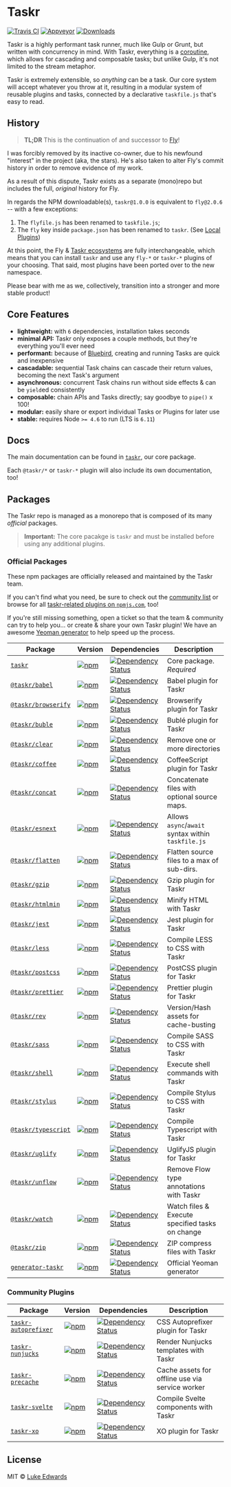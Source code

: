 # Taskr

[![Travis CI](https://img.shields.io/travis/lukeed/taskr.svg)](https://travis-ci.org/lukeed/taskr)
[![Appveyor](https://ci.appveyor.com/api/projects/status/jjw7gor0edirylu5/branch/master?svg=true)](https://ci.appveyor.com/project/lukeed/taskr/branch/master)
[![Downloads](https://img.shields.io/npm/dm/taskr.svg)](https://npmjs.org/package/taskr)

Taskr is a highly performant task runner, much like Gulp or Grunt, but written with concurrency in mind. With Taskr, everything is a [coroutine](https://medium.com/@tjholowaychuk/callbacks-vs-coroutines-174f1fe66127#.vpryf5tyb), which allows for cascading and composable tasks; but unlike Gulp, it's not limited to the stream metaphor.

Taskr is extremely extensible, so _anything_ can be a task. Our core system will accept whatever you throw at it, resulting in a modular system of reusable plugins and tasks, connected by a declarative `taskfile.js` that's easy to read.

## History

> **TL;DR** This is the continuation of and successor to [Fly](https://github.com/flyjs/fly)!

I was forcibly removed by its inactive co-owner, due to his newfound "interest" in the project (aka, the stars). He's also taken to alter Fly's commit history in order to remove evidence of my work.

As a result of this dispute, Taskr exists as a separate (mono)repo but includes the full, _original_ history for Fly.

In regards the NPM downloadable(s), `taskr@1.0.0` is equivalent to `fly@2.0.6` -- with a few exceptions:

1. The `flyfile.js` has been renamed to `taskfile.js`;
2. The `fly` key inside `package.json` has been renamed to `taskr`. (See [Local Plugins](#https://github.com/lukeed/taskr/tree/master/packages/taskr#local-plugins))

At this point, the Fly & [Taskr ecosystems](#packages) are fully interchangeable, which means that you can install `taskr` and use any `fly-*` or `taskr-*` plugins of your choosing. That said, most plugins have been ported over to the new namespace.

Please bear with me as we, collectively, transition into a stronger and more stable product!

## Core Features

- **lightweight:** with `6` dependencies, installation takes seconds
- **minimal API:** Taskr only exposes a couple methods, but they're everything you'll ever need
- **performant:** because of [Bluebird](https://github.com/petkaantonov/bluebird/), creating and running Tasks are quick and inexpensive
- **cascadable:** sequential Task chains can cascade their return values, becoming the next Task's argument
- **asynchronous:** concurrent Task chains run without side effects & can be `yield`ed consistently
- **composable:** chain APIs and Tasks directly; say goodbye to `pipe()` x 100!
- **modular:** easily share or export individual Tasks or Plugins for later use
- **stable:** requires Node `>= 4.6` to run (LTS is `6.11`)

## Docs

The main documentation can be found in [`taskr`](/packages/taskr), our core package.

Each `@taskr/*` or `taskr-*` plugin will also include its own documentation, too!

## Packages

The Taskr repo is managed as a monorepo that is composed of its many _official_ packages.

> **Important:** The core pacakge is `taskr` and must be installed before using any additional plugins.

### Official Packages

These npm packages are officially released and maintained by the Taskr team.

If you can't find what you need, be sure to check out the [community list](#community-plugins) or browse for all [taskr-related plugins on `npmjs.com`](https://www.npmjs.com/browse/keyword/taskr-plugin), too!

If you're still missing something, open a ticket so that the team & community can try to help you... or create & share your own Taskr plugin! We have an awesome [Yeoman generator](https://github.com/lukeed/generator-taskr) to help speed up the process.

| Package | Version | Dependencies | Description |
|--------|-------|------------|-----------|
| [`taskr`](/packages/taskr) | [![npm](https://img.shields.io/npm/v/taskr.svg?maxAge=2592000)](https://www.npmjs.com/package/taskr) | [![Dependency Status](https://david-dm.org/lukeed/taskr.svg?path=packages/taskr)](https://david-dm.org/lukeed/taskr?path=packages/taskr) | Core package. _Required_ |
| [`@taskr/babel`](/packages/babel) | [![npm](https://img.shields.io/npm/v/@taskr/babel.svg?maxAge=2592000)](https://www.npmjs.com/package/@taskr/babel) | [![Dependency Status](https://david-dm.org/lukeed/taskr.svg?path=packages/babel)](https://david-dm.org/lukeed/taskr?path=packages/babel) | Babel plugin for Taskr |
| [`@taskr/browserify`](/packages/browserify) | [![npm](https://img.shields.io/npm/v/@taskr/browserify.svg?maxAge=2592000)](https://www.npmjs.com/package/@taskr/browserify) | [![Dependency Status](https://david-dm.org/lukeed/taskr.svg?path=packages/browserify)](https://david-dm.org/lukeed/taskr?path=packages/browserify) | Browserify plugin for Taskr |
| [`@taskr/buble`](/packages/buble) | [![npm](https://img.shields.io/npm/v/@taskr/buble.svg?maxAge=2592000)](https://www.npmjs.com/package/@taskr/buble) | [![Dependency Status](https://david-dm.org/lukeed/taskr.svg?path=packages/buble)](https://david-dm.org/lukeed/taskr?path=packages/buble) | Bublé plugin for Taskr |
| [`@taskr/clear`](/packages/clear) | [![npm](https://img.shields.io/npm/v/@taskr/clear.svg?maxAge=2592000)](https://www.npmjs.com/package/@taskr/clear) | [![Dependency Status](https://david-dm.org/lukeed/taskr.svg?path=packages/clear)](https://david-dm.org/lukeed/taskr?path=packages/clear) | Remove one or more directories |
| [`@taskr/coffee`](/packages/coffee) | [![npm](https://img.shields.io/npm/v/@taskr/coffee.svg?maxAge=2592000)](https://www.npmjs.com/package/@taskr/coffee) | [![Dependency Status](https://david-dm.org/lukeed/taskr.svg?path=packages/coffee)](https://david-dm.org/lukeed/taskr?path=packages/coffee) | CoffeeScript plugin for Taskr |
| [`@taskr/concat`](/packages/concat) | [![npm](https://img.shields.io/npm/v/@taskr/concat.svg?maxAge=2592000)](https://www.npmjs.com/package/@taskr/concat) | [![Dependency Status](https://david-dm.org/lukeed/taskr.svg?path=packages/concat)](https://david-dm.org/lukeed/taskr?path=packages/concat) | Concatenate files with optional source maps. |
| [`@taskr/esnext`](/packages/esnext) | [![npm](https://img.shields.io/npm/v/@taskr/esnext.svg?maxAge=2592000)](https://www.npmjs.com/package/@taskr/esnext) | [![Dependency Status](https://david-dm.org/lukeed/taskr.svg?path=packages/esnext)](https://david-dm.org/lukeed/taskr?path=packages/esnext) | Allows `async`/`await` syntax within `taskfile.js` |
| [`@taskr/flatten`](/packages/flatten) | [![npm](https://img.shields.io/npm/v/@taskr/flatten.svg?maxAge=2592000)](https://www.npmjs.com/package/@taskr/flatten) | [![Dependency Status](https://david-dm.org/lukeed/taskr.svg?path=packages/flatten)](https://david-dm.org/lukeed/taskr?path=packages/flatten) | Flatten source files to a max of sub-dirs. |
| [`@taskr/gzip`](/packages/gzip) | [![npm](https://img.shields.io/npm/v/@taskr/gzip.svg?maxAge=2592000)](https://www.npmjs.com/package/@taskr/gzip) | [![Dependency Status](https://david-dm.org/lukeed/taskr.svg?path=packages/gzip)](https://david-dm.org/lukeed/taskr?path=packages/gzip) | Gzip plugin for Taskr |
| [`@taskr/htmlmin`](/packages/htmlmin) | [![npm](https://img.shields.io/npm/v/@taskr/htmlmin.svg?maxAge=2592000)](https://www.npmjs.com/package/@taskr/htmlmin) | [![Dependency Status](https://david-dm.org/lukeed/taskr.svg?path=packages/htmlmin)](https://david-dm.org/lukeed/taskr?path=packages/htmlmin) | Minify HTML with Taskr |
| [`@taskr/jest`](/packages/jest) | [![npm](https://img.shields.io/npm/v/@taskr/jest.svg?maxAge=2592000)](https://www.npmjs.com/package/@taskr/jest) | [![Dependency Status](https://david-dm.org/lukeed/taskr.svg?path=packages/jest)](https://david-dm.org/lukeed/taskr?path=packages/jest) | Jest plugin for Taskr |
| [`@taskr/less`](/packages/less) | [![npm](https://img.shields.io/npm/v/@taskr/less.svg?maxAge=2592000)](https://www.npmjs.com/package/@taskr/less) | [![Dependency Status](https://david-dm.org/lukeed/taskr.svg?path=packages/less)](https://david-dm.org/lukeed/taskr?path=packages/less) | Compile LESS to CSS with Taskr |
| [`@taskr/postcss`](/packages/postcss) | [![npm](https://img.shields.io/npm/v/@taskr/postcss.svg?maxAge=2592000)](https://www.npmjs.com/package/@taskr/postcss) | [![Dependency Status](https://david-dm.org/lukeed/taskr.svg?path=packages/postcss)](https://david-dm.org/lukeed/taskr?path=packages/postcss) | PostCSS plugin for Taskr |
| [`@taskr/prettier`](/packages/prettier) | [![npm](https://img.shields.io/npm/v/@taskr/prettier.svg?maxAge=2592000)](https://www.npmjs.com/package/@taskr/prettier) | [![Dependency Status](https://david-dm.org/lukeed/taskr.svg?path=packages/prettier)](https://david-dm.org/lukeed/taskr?path=packages/prettier) | Prettier plugin for Taskr |
| [`@taskr/rev`](/packages/rev) | [![npm](https://img.shields.io/npm/v/@taskr/rev.svg?maxAge=2592000)](https://www.npmjs.com/package/@taskr/rev) | [![Dependency Status](https://david-dm.org/lukeed/taskr.svg?path=packages/rev)](https://david-dm.org/lukeed/taskr?path=packages/rev) | Version/Hash assets for cache-busting |
| [`@taskr/sass`](/packages/sass) | [![npm](https://img.shields.io/npm/v/@taskr/sass.svg?maxAge=2592000)](https://www.npmjs.com/package/@taskr/sass) | [![Dependency Status](https://david-dm.org/lukeed/taskr.svg?path=packages/sass)](https://david-dm.org/lukeed/taskr?path=packages/sass) | Compile SASS to CSS with Taskr |
| [`@taskr/shell`](/packages/shell) | [![npm](https://img.shields.io/npm/v/@taskr/shell.svg?maxAge=2592000)](https://www.npmjs.com/package/@taskr/shell) | [![Dependency Status](https://david-dm.org/lukeed/taskr.svg?path=packages/shell)](https://david-dm.org/lukeed/taskr?path=packages/shell) | Execute shell commands with Taskr |
| [`@taskr/stylus`](/packages/stylus) | [![npm](https://img.shields.io/npm/v/@taskr/stylus.svg?maxAge=2592000)](https://www.npmjs.com/package/@taskr/stylus) | [![Dependency Status](https://david-dm.org/lukeed/taskr.svg?path=packages/stylus)](https://david-dm.org/lukeed/taskr?path=packages/stylus) | Compile Stylus to CSS with Taskr |
| [`@taskr/typescript`](/packages/typescript) | [![npm](https://img.shields.io/npm/v/@taskr/typescript.svg?maxAge=2592000)](https://www.npmjs.com/package/@taskr/typescript) | [![Dependency Status](https://david-dm.org/lukeed/taskr.svg?path=packages/typescript)](https://david-dm.org/lukeed/taskr?path=packages/typescript) | Compile Typescript with Taskr |
| [`@taskr/uglify`](/packages/uglify) | [![npm](https://img.shields.io/npm/v/@taskr/uglify.svg?maxAge=2592000)](https://www.npmjs.com/package/@taskr/uglify) | [![Dependency Status](https://david-dm.org/lukeed/taskr.svg?path=packages/uglify)](https://david-dm.org/lukeed/taskr?path=packages/uglify) | UglifyJS plugin for Taskr |
| [`@taskr/unflow`](/packages/unflow) | [![npm](https://img.shields.io/npm/v/@taskr/unflow.svg?maxAge=2592000)](https://www.npmjs.com/package/@taskr/unflow) | [![Dependency Status](https://david-dm.org/lukeed/taskr.svg?path=packages/unflow)](https://david-dm.org/lukeed/taskr?path=packages/unflow) | Remove Flow type annotations with Taskr |
| [`@taskr/watch`](/packages/watch) | [![npm](https://img.shields.io/npm/v/@taskr/watch.svg?maxAge=2592000)](https://www.npmjs.com/package/@taskr/watch) | [![Dependency Status](https://david-dm.org/lukeed/taskr.svg?path=packages/watch)](https://david-dm.org/lukeed/taskr?path=packages/watch) | Watch files & Execute specified tasks on change |
| [`@taskr/zip`](/packages/zip) | [![npm](https://img.shields.io/npm/v/@taskr/zip.svg?maxAge=2592000)](https://www.npmjs.com/package/@taskr/zip) | [![Dependency Status](https://david-dm.org/lukeed/taskr.svg?path=packages/zip)](https://david-dm.org/lukeed/taskr?path=packages/zip) | ZIP compress files with Taskr |
| [`generator-taskr`](https://github.com/lukeed/generator-taskr) | [![npm](https://img.shields.io/npm/v/generator-taskr.svg?maxAge=2592000)](https://www.npmjs.com/package/generator-taskr) | [![Dependency Status](https://david-dm.org/lukeed/generator-taskr.svg)](https://david-dm.org/lukeed/generator-taskr) | Official Yeoman generator |

### Community Plugins

| Package | Version | Dependencies | Description |
|--------|-------|------------|--------------|
| [`taskr-autoprefixer`](https://github.com/lukeed/taskr-autoprefixer) | [![npm](https://img.shields.io/npm/v/taskr-autoprefixer.svg?maxAge=2592000)](https://www.npmjs.com/package/taskr-autoprefixer) | [![Dependency Status](https://david-dm.org/lukeed/taskr-autoprefixer.svg)](https://david-dm.org/lukeed/taskr-autoprefixer) | CSS Autoprefixer plugin for Taskr |
| [`taskr-nunjucks`](https://github.com/lukeed/taskr-nunjucks) | [![npm](https://img.shields.io/npm/v/taskr-nunjucks.svg?maxAge=2592000)](https://www.npmjs.com/package/taskr-nunjucks) | [![Dependency Status](https://david-dm.org/lukeed/taskr-nunjucks.svg)](https://david-dm.org/lukeed/taskr-nunjucks) | Render Nunjucks templates with Taskr |
| [`taskr-precache`](https://github.com/lukeed/taskr-precache) | [![npm](https://img.shields.io/npm/v/taskr-precache.svg?maxAge=2592000)](https://www.npmjs.com/package/taskr-precache) | [![Dependency Status](https://david-dm.org/lukeed/taskr-precache.svg)](https://david-dm.org/lukeed/taskr-precache) | Cache assets for offline use via service worker |
| [`taskr-svelte`](https://github.com/lukeed/taskr-svelte) | [![npm](https://img.shields.io/npm/v/taskr-svelte.svg?maxAge=2592000)](https://www.npmjs.com/package/taskr-svelte) | [![Dependency Status](https://david-dm.org/lukeed/taskr-svelte.svg)](https://david-dm.org/lukeed/taskr-svelte) | Compile Svelte components with Taskr
| [`taskr-xo`](https://github.com/lukeed/taskr-xo) | [![npm](https://img.shields.io/npm/v/taskr-xo.svg?maxAge=2592000)](https://www.npmjs.com/package/taskr-xo) | [![Dependency Status](https://david-dm.org/lukeed/taskr-xo.svg)](https://david-dm.org/lukeed/taskr-xo) | XO plugin for Taskr

## License

MIT © [Luke Edwards](https://lukeed.com)

<!--
  [`@taskr/eslint`](/packages/eslint) | [![npm](https://img.shields.io/npm/v/@taskr/eslint.svg?maxAge=2592000)](https://www.npmjs.com/package/@taskr/eslint) | [![Dependency Status](https://david-dm.org/lukeed/taskr.svg?path=packages/eslint)](https://david-dm.org/lukeed/taskr?path=packages/eslint)
  [`@taskr/flow`](/packages/flow) | [![npm](https://img.shields.io/npm/v/@taskr/flow.svg?maxAge=2592000)](https://www.npmjs.com/package/@taskr/flow) | [![Dependency Status](https://david-dm.org/lukeed/taskr.svg?path=packages/flow)](https://david-dm.org/lukeed/taskr?path=packages/flow)
  [`@taskr/rollup`](/packages/rollup) | [![npm](https://img.shields.io/npm/v/@taskr/rollup.svg?maxAge=2592000)](https://www.npmjs.com/package/@taskr/rollup) | [![Dependency Status](https://david-dm.org/lukeed/taskr.svg?path=packages/rollup)](https://david-dm.org/lukeed/taskr?path=packages/rollup)
  [`@taskr/webpack`](/packages/webpack) | [![npm](https://img.shields.io/npm/v/@taskr/webpack.svg?maxAge=2592000)](https://www.npmjs.com/package/@taskr/webpack) | [![Dependency Status](https://david-dm.org/lukeed/taskr.svg?path=packages/webpack)](https://david-dm.org/lukeed/taskr?path=packages/webpack)
  | -->
